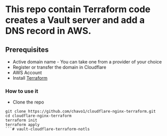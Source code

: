 # This repo contain Terraform code creates a Vault server and add a DNS record in AWS.
## Prerequisites

- Active domain name - You can take one from a provider of your choice
- Register or transfer the domain in Cloudflare
- AWS Account
- Install [Terraform](https://www.terraform.io/)
### How to use it
- Clone the repo
```
git clone https://github.com/chavo1/cloudflare-nginx-terraform.git
cd cloudflare-nginx-terraform
terraform init
terraform apply
```# vault-cloudflare-terraform-notls
